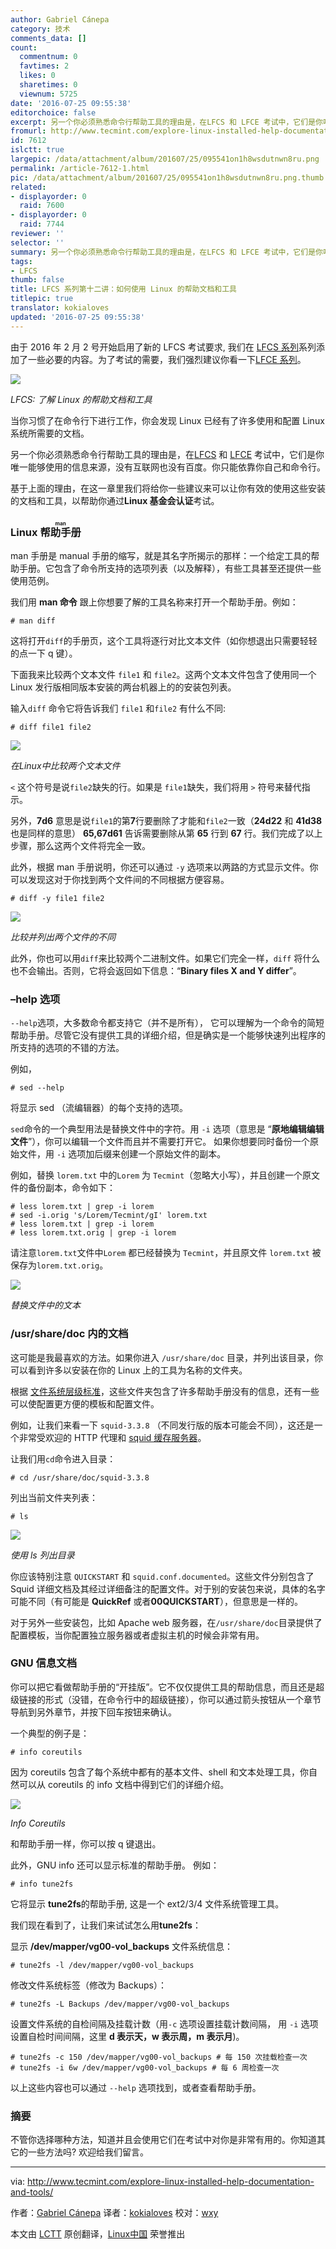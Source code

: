 ```yaml
---
author: Gabriel Cánepa
category: 技术
comments_data: []
count:
  commentnum: 0
  favtimes: 2
  likes: 0
  sharetimes: 0
  viewnum: 5725
date: '2016-07-25 09:55:38'
editorchoice: false
excerpt: 另一个你必须熟悉命令行帮助工具的理由是，在LFCS 和 LFCE 考试中，它们是你唯一能够使用的信息来源，没有互联网也没有百度。你只能依靠你自己和命令行。
fromurl: http://www.tecmint.com/explore-linux-installed-help-documentation-and-tools/
id: 7612
islctt: true
largepic: /data/attachment/album/201607/25/095541on1h8wsdutnwn8ru.png
permalink: /article-7612-1.html
pic: /data/attachment/album/201607/25/095541on1h8wsdutnwn8ru.png.thumb.jpg
related:
- displayorder: 0
  raid: 7600
- displayorder: 0
  raid: 7744
reviewer: ''
selector: ''
summary: 另一个你必须熟悉命令行帮助工具的理由是，在LFCS 和 LFCE 考试中，它们是你唯一能够使用的信息来源，没有互联网也没有百度。你只能依靠你自己和命令行。
tags:
- LFCS
thumb: false
title: LFCS 系列第十二讲：如何使用 Linux 的帮助文档和工具
titlepic: true
translator: kokialoves
updated: '2016-07-25 09:55:38'
---
```


由于 2016 年 2 月 2 号开始启用了新的 LFCS 考试要求, 我们在 [LFCS 系列](/article-7161-1.html)系列添加了一些必要的内容。为了考试的需要，我们强烈建议你看一下[LFCE 系列](http://www.tecmint.com/installing-network-services-and-configuring-services-at-system-boot/)。


![](/data/attachment/album/201607/25/095541on1h8wsdutnwn8ru.png)


*LFCS: 了解 Linux 的帮助文档和工具*


当你习惯了在命令行下进行工作，你会发现 Linux 已经有了许多使用和配置 Linux 系统所需要的文档。


另一个你必须熟悉命令行帮助工具的理由是，在[LFCS](/article-7161-1.html) 和 [LFCE](http://www.tecmint.com/installing-network-services-and-configuring-services-at-system-boot/) 考试中，它们是你唯一能够使用的信息来源，没有互联网也没有百度。你只能依靠你自己和命令行。


基于上面的理由，在这一章里我们将给你一些建议来可以让你有效的使用这些安装的文档和工具，以帮助你通过**Linux 基金会认证**考试。


### Linux <ruby> 帮助手册 <rp>  （ </rp> <rt>  man </rt> <rp>  ） </rp></ruby>


man 手册是 manual 手册的缩写，就是其名字所揭示的那样：一个给定工具的帮助手册。它包含了命令所支持的选项列表（以及解释），有些工具甚至还提供一些使用范例。


我们用 **man 命令** 跟上你想要了解的工具名称来打开一个帮助手册。例如：



```
# man diff

```

这将打开`diff`的手册页，这个工具将逐行对比文本文件（如你想退出只需要轻轻的点一下 q 键）。


下面我来比较两个文本文件 `file1` 和 `file2`。这两个文本文件包含了使用同一个 Linux 发行版相同版本安装的两台机器上的的安装包列表。


输入`diff` 命令它将告诉我们 `file1` 和`file2` 有什么不同:



```
# diff file1 file2

```

![](/data/attachment/album/201607/25/095541p277x5ty7ihufb67.png)


*在Linux中比较两个文本文件*


`<` 这个符号是说`file2`缺失的行。如果是 `file1`缺失，我们将用 `>` 符号来替代指示。


另外，**7d6** 意思是说`file1`的第**7**行要删除了才能和`file2`一致（**24d22** 和 **41d38** 也是同样的意思） **65,67d61** 告诉需要删除从第 **65** 行到 **67** 行。我们完成了以上步骤，那么这两个文件将完全一致。


此外，根据 man 手册说明，你还可以通过 `-y` 选项来以两路的方式显示文件。你可以发现这对于你找到两个文件间的不同根据方便容易。



```
# diff -y file1 file2

```

![](/data/attachment/album/201607/25/095542par66q955uu656ui.png)


*比较并列出两个文件的不同*


此外，你也可以用`diff`来比较两个二进制文件。如果它们完全一样，`diff` 将什么也不会输出。否则，它将会返回如下信息：“**Binary files X and Y differ**”。


### –help 选项


`--help`选项，大多数命令都支持它（并不是所有）， 它可以理解为一个命令的简短帮助手册。尽管它没有提供工具的详细介绍，但是确实是一个能够快速列出程序的所支持的选项的不错的方法。


例如，



```
# sed --help

```

将显示 sed （流编辑器）的每个支持的选项。


`sed`命令的一个典型用法是替换文件中的字符。用 `-i` 选项（意思是 “**原地编辑编辑文件**”），你可以编辑一个文件而且并不需要打开它。 如果你想要同时备份一个原始文件，用 `-i` 选项加后缀来创建一个原始文件的副本。


例如，替换 `lorem.txt` 中的`Lorem` 为 `Tecmint`（忽略大小写），并且创建一个原文件的备份副本，命令如下：



```
# less lorem.txt | grep -i lorem
# sed -i.orig 's/Lorem/Tecmint/gI' lorem.txt
# less lorem.txt | grep -i lorem
# less lorem.txt.orig | grep -i lorem

```

请注意`lorem.txt`文件中`Lorem` 都已经替换为 `Tecmint`，并且原文件 `lorem.txt` 被保存为`lorem.txt.orig`。


![](/data/attachment/album/201607/25/095542si4s5z2a542g59rr.png)


*替换文件中的文本*


### /usr/share/doc 内的文档


这可能是我最喜欢的方法。如果你进入 `/usr/share/doc` 目录，并列出该目录，你可以看到许多以安装在你的 Linux 上的工具为名称的文件夹。


根据 [文件系统层级标准](/article-6132-1.html)，这些文件夹包含了许多帮助手册没有的信息，还有一些可以使配置更方便的模板和配置文件。


例如，让我们来看一下 `squid-3.3.8` （不同发行版的版本可能会不同），这还是一个非常受欢迎的 HTTP 代理和 [squid 缓存服务器](http://www.tecmint.com/configure-squid-server-in-linux/)。


让我们用`cd`命令进入目录：



```
# cd /usr/share/doc/squid-3.3.8

```

列出当前文件夹列表：



```
# ls

```

![](/data/attachment/album/201607/25/095543nddiud7rzi2f3ed2.png)


*使用 ls 列出目录*


你应该特别注意 `QUICKSTART` 和 `squid.conf.documented`。这些文件分别包含了 Squid 详细文档及其经过详细备注的配置文件。对于别的安装包来说，具体的名字可能不同（有可能是 **QuickRef** 或者**00QUICKSTART**），但意思是一样的。


对于另外一些安装包，比如 Apache web 服务器，在`/usr/share/doc`目录提供了配置模板，当你配置独立服务器或者虚拟主机的时候会非常有用。


### GNU 信息文档


你可以把它看做帮助手册的“开挂版”。它不仅仅提供工具的帮助信息，而且还是超级链接的形式（没错，在命令行中的超级链接），你可以通过箭头按钮从一个章节导航到另外章节，并按下回车按钮来确认。


一个典型的例子是：



```
# info coreutils

```

因为 coreutils 包含了每个系统中都有的基本文件、shell 和文本处理工具，你自然可以从 coreutils 的 info 文档中得到它们的详细介绍。


![](/data/attachment/album/201607/25/095543xzr5k57jx7fx7ke9.png)


*Info Coreutils*


和帮助手册一样，你可以按 q 键退出。


此外，GNU info 还可以显示标准的帮助手册。 例如：



```
# info tune2fs

```

它将显示 **tune2fs**的帮助手册, 这是一个 ext2/3/4 文件系统管理工具。


我们现在看到了，让我们来试试怎么用**tune2fs**：


显示 **/dev/mapper/vg00-vol\_backups** 文件系统信息：



```
# tune2fs -l /dev/mapper/vg00-vol_backups

```

修改文件系统标签（修改为 Backups）：



```
# tune2fs -L Backups /dev/mapper/vg00-vol_backups

```

设置文件系统的自检间隔及挂载计数（用`-c` 选项设置挂载计数间隔， 用 `-i` 选项设置自检时间间隔，这里 **d 表示天，w 表示周，m 表示月**)。



```
# tune2fs -c 150 /dev/mapper/vg00-vol_backups # 每 150 次挂载检查一次
# tune2fs -i 6w /dev/mapper/vg00-vol_backups # 每 6 周检查一次

```

以上这些内容也可以通过 `--help` 选项找到，或者查看帮助手册。


### 摘要


不管你选择哪种方法，知道并且会使用它们在考试中对你是非常有用的。你知道其它的一些方法吗? 欢迎给我们留言。




---


via: <http://www.tecmint.com/explore-linux-installed-help-documentation-and-tools/>


作者：[Gabriel Cánepa](http://www.tecmint.com/author/gacanepa/) 译者：[kokialoves](https://github.com/kokialoves) 校对：[wxy](https://github.com/wxy)


本文由 [LCTT](https://github.com/LCTT/TranslateProject) 原创翻译，[Linux中国](https://linux.cn/) 荣誉推出